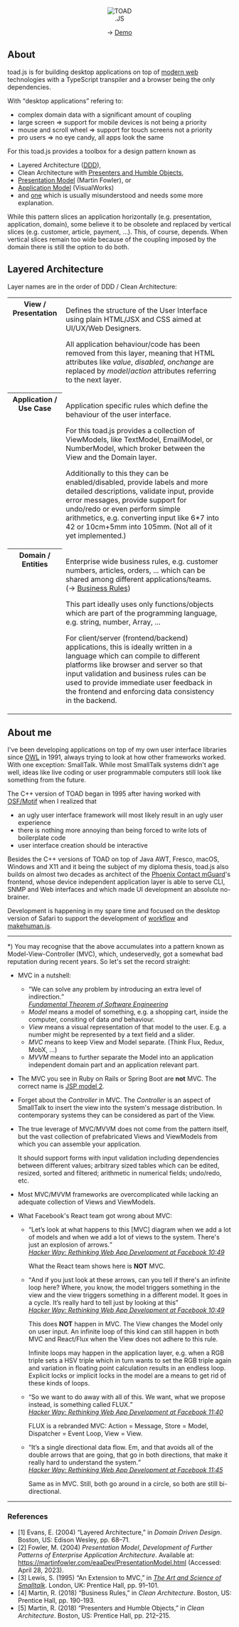 <p align="center">
   <img src="https://markandre13.github.io/toad.js/toad.gif" alt="TOAD" /><br />
   .JS
</p>

<p align="center">
  → <a href="https://markandre13.github.io/toad.js/">Demo</a>
</p>

## About

toad.js is for building desktop applications on top of [modern web](https://modern-web.dev/)
technologies with a TypeScript transpiler and a browser being the only dependencies.

With <q>desktop applications</q> refering to:

* complex domain data with a significant amount of coupling
* large screen ⇒ support for mobile devices is not being a priority
* mouse and scroll wheel ⇒ support for touch screens not a priority
* pro users ⇒ no eye candy, all apps look the same

For this toad.js provides a toolbox for a design pattern known as

* Layered Architecture (<a href="#ref1">DDD</a>),
* Clean Architecture with <a href="#ref5">Presenters and Humble Objects</a>,
* <a href="#ref2">Presentation Model</a> (Martin Fowler), or
* <a href="#ref3">Application Model</a> (VisualWorks)
* and <a href="#asterisk">one</a> which is usually misunderstood and needs some
  more explanation.

While this pattern slices an application horizontally (e.g. presentation, application, domain), some believe it to be obsolete and replaced by vertical slices (e.g. customer, article, payment, ...). This, of course, depends. When vertical slices remain too wide because of the coupling imposed by the domain there is still the option to do both.

## Layered Architecture

Layer names are in the order of DDD / Clean Architecture:

<table>
  <tr>
    <th valign="top">View / Presentation</th>
    <td>
      <p>
        Defines the structure of the User Interface using plain HTML/JSX and CSS aimed at
        UI/UX/Web Designers.
      </p>
      <p>
        All application behaviour/code has been removed from this layer, meaning that
        HTML attributes like <i>value</i>, <i>disabled</i>, <i>onchange</i> are replaced
        by <i>model</i>/<i>action</i> attributes referring to the next layer.
      </p>
    </td>
    <td></td>
  </tr>
  <tr>
    <th valign="top">Application / Use Case</th>
    <td>
      <p>
        Application specific rules which define the behaviour of the user interface.
      </p>
      <p>
        For this toad.js provides a collection of ViewModels, like TextModel, EmailModel,
        or NumberModel, which broker between the View and the Domain layer.
      </p>
      <p>
        Additionally to this they can be enabled/disabled, provide labels and more detailed descriptions, validate input, provide error messages, provide support for undo/redo
        or even perform simple arithmetics, e.g. converting input like 6*7 into 42 or
        10cm+5mm into 105mm. (Not all of it yet implemented.)
      </p>
    </td>
  </tr>
  <tr>
    <th valign="top">Domain / Entities</th>
    <td>
        <p>
            Enterprise wide business rules, e.g. customer numbers, articles, orders, ... 
            which can be shared among different applications/teams. (→ <a href="#ref4">Business Rules</a>)
        </p>
        <p>
            This part ideally uses only functions/objects which are part of the
            programming language, e.g. string, number, Array, ...
        </p>
        <p>
            For client/server (frontend/backend) applications, this is ideally written
            in a language which can compile to different platforms like browser and
            server so that input validation and business rules can be used to provide
            immediate user feedback in the frontend and enforcing data consistency in
            the backend.
        </p>
    </td>
  </tr>
</table>

## About me

I've been developing applications on top of my own user interface libraries since [OWL](https://en.wikipedia.org/wiki/Object_Windows_Library) in 1991, always trying to look at how other frameworks worked. With one exception: SmallTalk. While most SmallTalk systems didn't age well, ideas like
live coding or user programmable computers still look like something from the future.

The C++ version of TOAD began in 1995 after having worked with [OSF/Motif](https://en.wikipedia.org/wiki/Motif_(software)) when I realized that

* an ugly user interface framework will most likely result in an ugly user experience
* there is nothing more annoying than being forced to write lots of boilerplate code
* user interface creation should be interactive

Besides the C++ versions of TOAD on top of Java AWT, Fresco, macOS, Windows and X11 and it being the subject of my diploma thesis, toad.js also builds on almost two decades as architect of the [Phoenix Contact mGuard](http://help.mguard.com/)'s frontend, whose device independent application layer is able to serve CLI, SNMP and Web interfaces and which made UI development an absolute no-brainer.

Development is happening in my spare time and focused on the desktop version of Safari to support the development of [workflow](https://github.com/markandre13/workflow#readme) and [makehuman.js](https://github.com/markandre13/makehuman.js#readme).

<hr/>

<a id="asterisk">*</a>) You may recognise that the above accumulates into a pattern known as
Model-View-Controller (MVC), which, undeservedly, got a somewhat bad reputation during recent
years. So let's set the record straight:

* MVC in a nutshell:

  * <q>We can solve any problem by introducing an extra level of indirection.</q><br />
  <cite>[Fundamental Theorem of Software Engineering](https://en.wikipedia.org/wiki/Fundamental_theorem_of_software_engineering)<cite>
  * _Model_ means a model of something, e.g. a shopping cart, inside the computer,
    consiting of data *and* behaviour.
  * _View_ means a visual representation of that model to the user. E.g. a number might be
    represented by a text field and a slider.
  * _MVC_ means to keep View and Model separate. (Think Flux, Redux, MobX, ...)
  * _MVVM_ means to further separate the Model into an application independent domain part
    and an application relevant part.
  
* The MVC you see in Ruby on Rails or Spring Boot are **not** MVC.
  The correct name is [JSP model 2](https://en.wikipedia.org/wiki/JSP_model_2_architecture).

* Forget about the _Controller_ in MVC. The _Controller_ is an aspect of SmallTalk to
  insert the view into the system's message distribution. In contemporary systems they can be
  considered as part of the View.

* The true leverage of MVC/MVVM does not come from the pattern itself, but the vast collection of
  prefabricated Views and ViewModels from which you can assemble your application.

  It should support forms with input validation including dependencies between different values;
  arbitrary sized tables which can be edited, resized, sorted and filtered; arithmetic in numerical
  fields; undo/redo, etc.

* Most MVC/MVVM frameworks are overcomplicated while lacking an adequate collection of Views
  and ViewModels.

* What Facebook's React team got wrong about MVC:

  * <q>Let’s look at what happens to this [MVC] diagram when we add a lot of models and when we add
    a lot of views to the system. There's just an explosion of arrows.</q><br />
    <cite>[Hacker Way: Rethinking Web App Development at Facebook 10:49](https://youtu.be/nYkdrAPrdcw?t=649)</cite>

    What the React team shows here is **NOT** MVC.

  * <q>And if you just look at these arrows, can you tell if there's an infinite loop here?
    Where, you know, the model triggers something in the view and the view triggers something in
    a different model. It goes in a cycle. It’s really hard to tell just by looking at this</q><br />
    <cite>[Hacker Way: Rethinking Web App Development at Facebook 10:49](https://youtu.be/nYkdrAPrdcw?t=649)</cite>

    This does **NOT** happen in MVC. The View changes the Model only on user input. An infinite loop
    of this kind can still happen in both MVC and React/Flux when the View does not adhere to this
    rule.

    Infinite loops may happen in the application layer, e.g. when a RGB triple sets a HSV triple
    which in turn wants to set the RGB triple again and variation in floating point calculation
    results in an endless loop. Explicit locks or implicit locks in the model are a means to get
    rid of these kinds of loops.

  * <q>So we want to do away with all of this. We want, what we propose instead, is something
    called FLUX.</q><br />
    <cite>[Hacker Way: Rethinking Web App Development at Facebook 11:40](https://youtu.be/nYkdrAPrdcw?t=700)</cite>

    FLUX is a rebranded MVC: Action = Message, Store = Model, Dispatcher = Event Loop, View = View.

   * <q>It’s a single directional data flow. Em, and that avoids all of the double arrows that
     are going, that go in both directions, that make it really hard to understand the system.</q><br />
     <cite>[Hacker Way: Rethinking Web App Development at Facebook 11:45](https://youtu.be/nYkdrAPrdcw?t=705)</cite>

     Same as in MVC. Still, both go around in a circle, so both are still bi-directional.

<hr/>

### References

<ul>
    <li>
        <a id="ref1">[1]</a> Evans, E. (2004) “Layered Architecture,” in <i>Domain Driven Design</i>. Boston, US: Edison Wesley, pp. 68–71. 
    </li>
    <li>
        <a id="ref2">[2]</a> Fowler, M. (2004) <i>Presentation Model</i>, <i>Development of Further Patterns of Enterprise Application Architecture</i>. Available at: <a href="https://martinfowler.com/eaaDev/PresentationModel.html">https://martinfowler.com/eaaDev/PresentationModel.html</a> (Accessed: April 28, 2023). 
    </li>
    <li>
         <a id="ref3">[3]</a> Lewis, S. (1995) “An Extension to MVC,” in <i><a href="https://rmod-files.lille.inria.fr/FreeBooks/Art/artAdded174186187Final.pdf">The Art and Science of Smalltalk</a></i>. London, UK: Prentice Hall, pp. 91–101. 
    </li>
    <li>
         <a id="ref4">[4]</a> Martin, R. (2018) “Business Rules,” in <i>Clean Architecture</i>. Boston, US: Prentice Hall, pp. 190-193.
    </li>
    <li>
         <a id="ref5">[5]</a> Martin, R. (2018) “Presenters and Humble Objects,” in <i>Clean Architecture</i>. Boston, US: Prentice Hall, pp. 212–215.
    </li>
</ul>
